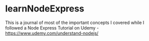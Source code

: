 # learnNodeExpress
This is a journal of most of the important concepts I covered while I followed a Node Express Tutorial on Udemy -  https://www.udemy.com/understand-nodejs/
